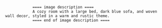 
                ==== image description ====
                A cozy room with a large bed, dark blue sofa, and woven wall decor, styled in a warm and rustic theme.
                ==== end of image description ====
                